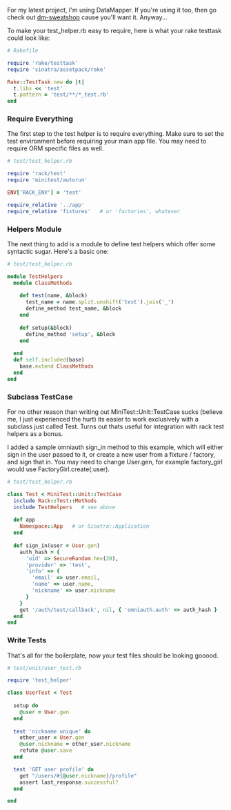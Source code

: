 For my latest project, I'm using DataMapper. If you're using it too, then go check out [dm-sweatshop](https://github.com/datamapper/dm-sweatshop) cause you'll want it. Anyway...

To make your test_helper.rb easy to require, here is what your rake testtask could look like:

```ruby
# Rakefile

require 'rake/testtask'
require 'sinatra/assetpack/rake'

Rake::TestTask.new do |t|
  t.libs << 'test'
  t.pattern = 'test/**/*_test.rb'
end
```

### Require Everything

The first step to the test helper is to require everything. Make sure to set the test environment before requiring your main app file. You may need to require ORM specific files as well.

```ruby
# test/test_helper.rb

require 'rack/test'
require 'minitest/autorun'

ENV['RACK_ENV'] = 'test'

require_relative '../app'
require_relative 'fixtures'   # or 'factories', whatever
```

### Helpers Module

The next thing to add is a module to define test helpers which offer some syntactic sugar. Here's a basic one:

```ruby
# test/test_helper.rb

module TestHelpers
  module ClassMethods
    
    def test(name, &block)
      test_name = name.split.unshift('test').join('_')
      define_method test_name, &block
    end
    
    def setup(&block)
      define_method 'setup', &block
    end
    
  end
  def self.included(base)
    base.extend ClassMethods
  end
end
```

### Subclass TestCase

For no other reason than writing out MiniTest::Unit::TestCase sucks (believe me, I just experienced the hurt) its easier to work exclusively with a subclass just called Test. Turns out thats useful for integration with rack test helpers as a bonus.

I added a sample omniauth sign_in method to this example, which will either sign in the user passed to it, or create a new user from a fixture / factory, and sign that in. You may need to change User.gen, for example factory_girl would use FactoryGirl.create(:user).

```ruby
# test/test_helper.rb

class Test < MiniTest::Unit::TestCase
  include Rack::Test::Methods
  include TestHelpers   # see above
  
  def app
    Namespace::App   # or Sinatra::Application
  end
  
  def sign_in(user = User.gen)
    auth_hash = {
      'uid' => SecureRandom.hex(20),
      'provider' => 'test',
      'info' => {
        'email' => user.email,
        'name' => user.name,
        'nickname' => user.nickname
      }
    }
    get '/auth/test/callback', nil, { 'omniauth.auth' => auth_hash }
  end
end
```

### Write Tests

That's all for the boilerplate, now your test files should be looking gooood.

```ruby
# test/unit/user_test.rb

require 'test_helper'

class UserTest < Test
  
  setup do
    @user = User.gen
  end
  
  test 'nickname unique' do
    other_user = User.gen
    @user.nickname = other_user.nickname
    refute @user.save
  end

  test 'GET user profile' do
    get "/users/#{@user.nickname}/profile"
    assert last_response.successful?
  end

end
```